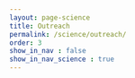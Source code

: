 ```yaml
---
layout: page-science
title: Outreach
permalink: /science/outreach/
order: 3
show_in_nav : false
show_in_nav_science : true
---
```

